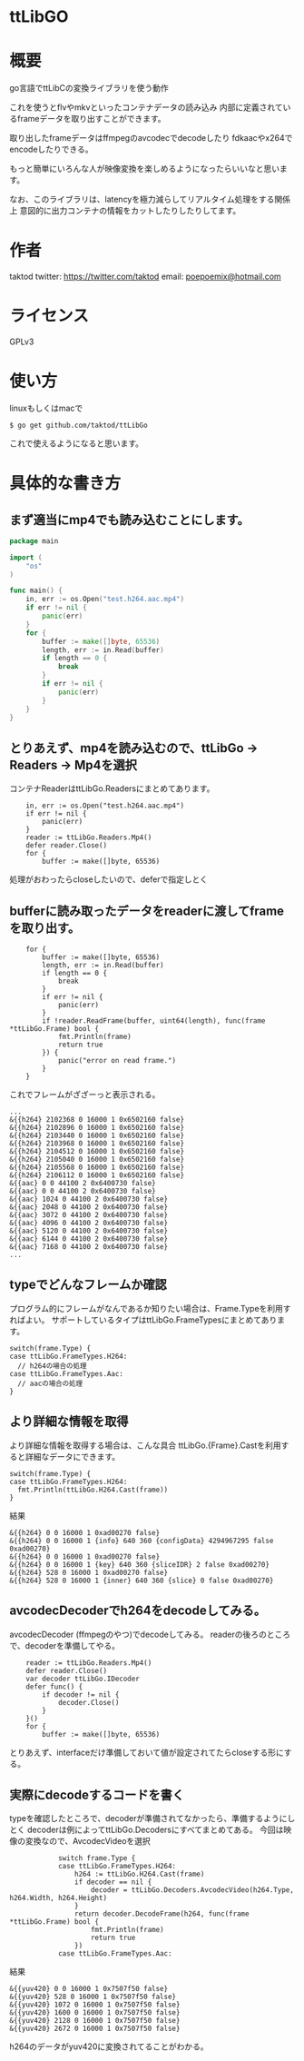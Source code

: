 # ttLibGO

# 概要

go言語でttLibCの変換ライブラリを使う動作

これを使うとflvやmkvといったコンテナデータの読み込み
内部に定義されているframeデータを取り出すことができます。

取り出したframeデータはffmpegのavcodecでdecodeしたり
fdkaacやx264でencodeしたりできる。

もっと簡単にいろんな人が映像変換を楽しめるようになったらいいなと思います。

なお、このライブラリは、latencyを極力減らしてリアルタイム処理をする関係上
意図的に出力コンテナの情報をカットしたりしたりしてます。

# 作者

taktod
twitter: https://twitter.com/taktod
email: poepoemix@hotmail.com

# ライセンス

GPLv3

# 使い方

linuxもしくはmacで

```
$ go get github.com/taktod/ttLibGo
```

これで使えるようになると思います。

# 具体的な書き方

## まず適当にmp4でも読み込むことにします。

```test.go
package main

import (
	"os"
)

func main() {
	in, err := os.Open("test.h264.aac.mp4")
	if err != nil {
		panic(err)
	}
	for {
		buffer := make([]byte, 65536)
		length, err := in.Read(buffer)
		if length == 0 {
			break
		}
		if err != nil {
			panic(err)
		}
	}
}
```

## とりあえず、mp4を読み込むので、ttLibGo -> Readers -> Mp4を選択
コンテナReaderはttLibGo.Readersにまとめてあります。

```
	in, err := os.Open("test.h264.aac.mp4")
	if err != nil {
		panic(err)
	}
	reader := ttLibGo.Readers.Mp4()
	defer reader.Close()
	for {
		buffer := make([]byte, 65536)
```

処理がおわったらcloseしたいので、deferで指定しとく

## bufferに読み取ったデータをreaderに渡してframeを取り出す。

```
	for {
		buffer := make([]byte, 65536)
		length, err := in.Read(buffer)
		if length == 0 {
			break
		}
		if err != nil {
			panic(err)
		}
		if !reader.ReadFrame(buffer, uint64(length), func(frame *ttLibGo.Frame) bool {
			fmt.Println(frame)
			return true
		}) {
			panic("error on read frame.")
		}
	}
```

これでフレームがざざーっと表示される。

```
...
&{{h264} 2102368 0 16000 1 0x6502160 false}
&{{h264} 2102896 0 16000 1 0x6502160 false}
&{{h264} 2103440 0 16000 1 0x6502160 false}
&{{h264} 2103968 0 16000 1 0x6502160 false}
&{{h264} 2104512 0 16000 1 0x6502160 false}
&{{h264} 2105040 0 16000 1 0x6502160 false}
&{{h264} 2105568 0 16000 1 0x6502160 false}
&{{h264} 2106112 0 16000 1 0x6502160 false}
&{{aac} 0 0 44100 2 0x6400730 false}
&{{aac} 0 0 44100 2 0x6400730 false}
&{{aac} 1024 0 44100 2 0x6400730 false}
&{{aac} 2048 0 44100 2 0x6400730 false}
&{{aac} 3072 0 44100 2 0x6400730 false}
&{{aac} 4096 0 44100 2 0x6400730 false}
&{{aac} 5120 0 44100 2 0x6400730 false}
&{{aac} 6144 0 44100 2 0x6400730 false}
&{{aac} 7168 0 44100 2 0x6400730 false}
...
```


## typeでどんなフレームか確認

プログラム的にフレームがなんであるか知りたい場合は、Frame.Typeを利用すればよい。
サポートしているタイプはttLibGo.FrameTypesにまとめてあります。

```
switch(frame.Type) {
case ttLibGo.FrameTypes.H264:
  // h264の場合の処理
case ttLibGo.FrameTypes.Aac:
  // aacの場合の処理
}
```

## より詳細な情報を取得

より詳細な情報を取得する場合は、こんな具合
ttLibGo.{Frame}.Castを利用すると詳細なデータにできます。

```
switch(frame.Type) {
case ttLibGo.FrameTypes.H264:
  fmt.Println(ttLibGo.H264.Cast(frame))
}
```

結果
```
&{{h264} 0 0 16000 1 0xad00270 false}
&{{h264} 0 0 16000 1 {info} 640 360 {configData} 4294967295 false 0xad00270}
&{{h264} 0 0 16000 1 0xad00270 false}
&{{h264} 0 0 16000 1 {key} 640 360 {sliceIDR} 2 false 0xad00270}
&{{h264} 528 0 16000 1 0xad00270 false}
&{{h264} 528 0 16000 1 {inner} 640 360 {slice} 0 false 0xad00270}
```

## avcodecDecoderでh264をdecodeしてみる。

avcodecDecoder (ffmpegのやつ)でdecodeしてみる。
readerの後ろのところで、decoderを準備してやる。

```
	reader := ttLibGo.Readers.Mp4()
	defer reader.Close()
	var decoder ttLibGo.IDecoder
	defer func() {
		if decoder != nil {
			decoder.Close()
		}
	}()
	for {
		buffer := make([]byte, 65536)
```

とりあえず、interfaceだけ準備しておいて値が設定されてたらcloseする形にする。

## 実際にdecodeするコードを書く

typeを確認したところで、decoderが準備されてなかったら、準備するようにしとく
decoderは例によってttLibGo.Decodersにすべてまとめてある。
今回は映像の変換なので、AvcodecVideoを選択

```
			switch frame.Type {
			case ttLibGo.FrameTypes.H264:
				h264 := ttLibGo.H264.Cast(frame)
				if decoder == nil {
					decoder = ttLibGo.Decoders.AvcodecVideo(h264.Type, h264.Width, h264.Height)
				}
				return decoder.DecodeFrame(h264, func(frame *ttLibGo.Frame) bool {
					fmt.Println(frame)
					return true
				})
			case ttLibGo.FrameTypes.Aac:
```

結果

```
&{{yuv420} 0 0 16000 1 0x7507f50 false}
&{{yuv420} 528 0 16000 1 0x7507f50 false}
&{{yuv420} 1072 0 16000 1 0x7507f50 false}
&{{yuv420} 1600 0 16000 1 0x7507f50 false}
&{{yuv420} 2128 0 16000 1 0x7507f50 false}
&{{yuv420} 2672 0 16000 1 0x7507f50 false}
```

h264のデータがyuv420に変換されてることがわかる。
